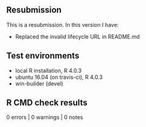 ## Resubmission
This is a resubmission. In this version I have:

* Replaced the invalid lifecycle URL in README.md


## Test environments
* local R installation, R 4.0.3
* ubuntu 16.04 (on travis-ci), R 4.0.3
* win-builder (devel)

## R CMD check results

0 errors | 0 warnings | 0 notes

